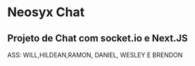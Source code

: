 # Neosyx Chat

## Projeto de Chat com socket.io e Next.JS
ASS: WILL,HILDEAN,RAMON, DANIEL, WESLEY E BRENDON



